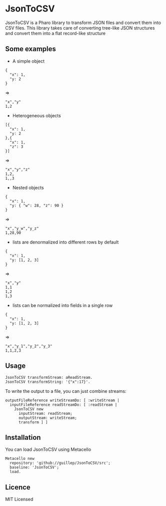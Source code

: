 # JsonToCSV

JsonToCSV is a Pharo library to transform JSON files and convert them into CSV files.
This library takes care of converting tree-like JSON structures and convert them into a flat record-like structure

## Some examples

- A simple object

```
{
  "x": 1,
  "y: 2
}
```
=>

```
"x","y"
1,2
```

- Heterogeneous objects

```
[{
  "x": 1,
  "y: 2
},{
  "x": 1,
  "z": 3
}]
```
=>

```
"x","y","z"
1,2,
1,,3
```


- Nested objects

```
{
  "x": 1,
  "y: { "w": 28, "z": 90 }
}
```
=>

```
"x","y_w","y_z"
1,28,90
```

- lists are denormalized into different rows by default


```
{
  "x": 1,
  "y: [1, 2, 3]
}
```
=>

```
"x","y"
1,1
1,2
1,3
```

- lists can be normalized into fields in a single row


```
{
  "x": 1,
  "y: [1, 2, 3]
}
```
=>

```
"x","y_1","y_2","y_3"
1,1,2,3
```
## Usage

```
JsonToCSV transformStream: aReadStream.
JsonToCSV transformString: '{"x":17}'.
```

To write the output to a file, you can just combine streams:

```
outputFileReference writeStreamDo: [ :writeStream |
  inputFileReference readStreamDo: [ :readStream |
    JsonToCSV new
      inputStream: readStream;
      outputStream: writeStream;
      transform ] ]
```

## Installation

You can load JsonToCSV using Metacello

```Smalltalk
Metacello new
  repository: 'github://guillep/JsonToCSV/src';
  baseline: 'JsonToCSV';
  load.
```

## Licence

MIT Licensed

